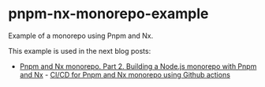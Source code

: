 # pnpm-nx-monorepo-example

Example of a monorepo using Pnpm and Nx.

This example is used in the next blog posts:

* [Pnpm and Nx monorepo. Part 2. Building a Node.js monorepo with Pnpm and Nx](https://www.javierbrea.com/blog/pnpm-nx-monorepo-02/)
*-* [CI/CD for Pnpm and Nx monorepo using Github actions](https://www.javierbrea.com/blog/pnpm-nx-monorepo-03/)
